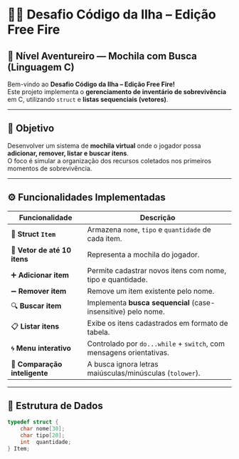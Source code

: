 # 🔫🎒 Desafio Código da Ilha – Edição Free Fire  
## 💼 Nível Aventureiro — Mochila com Busca (Linguagem C)

Bem-vindo ao **Desafio Código da Ilha – Edição Free Fire!**  
Este projeto implementa o **gerenciamento de inventário de sobrevivência** em C, utilizando `struct` e **listas sequenciais (vetores)**.

---

## 🎯 Objetivo

Desenvolver um sistema de **mochila virtual** onde o jogador possa **adicionar, remover, listar e buscar itens**.  
O foco é simular a organização dos recursos coletados nos primeiros momentos de sobrevivência.

---

## ⚙️ Funcionalidades Implementadas

| Funcionalidade | Descrição |
|----------------|------------|
| 🧱 **Struct `Item`** | Armazena `nome`, `tipo` e `quantidade` de cada item. |
| 🎒 **Vetor de até 10 itens** | Representa a mochila do jogador. |
| ➕ **Adicionar item** | Permite cadastrar novos itens com nome, tipo e quantidade. |
| ➖ **Remover item** | Remove um item existente pelo nome. |
| 🔍 **Buscar item** | Implementa **busca sequencial** (case-insensitive) pelo nome. |
| 📋 **Listar itens** | Exibe os itens cadastrados em formato de tabela. |
| 🌀 **Menu interativo** | Controlado por `do...while` + `switch`, com mensagens orientativas. |
| 🧠 **Comparação inteligente** | A busca ignora letras maiúsculas/minúsculas (`tolower`). |

---

## 🧩 Estrutura de Dados

```c
typedef struct {
    char nome[30];
    char tipo[20];
    int  quantidade;
} Item;
